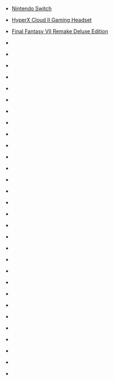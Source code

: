 
- [Nintendo Switch](/2020/09/nintendo-switch/)

- [HyperX Cloud II Gaming Headset](/2020/05/hyperx-cloud2/)

- [Final Fantasy VII Remake Deluxe Edition](/2020/05/ff7r/)

- [](/2019/11/b4op_a_h17a/)

- [](/2019/11/b4cpvadbnlh/)

- [](/2019/07/bz4_55-bbti/)

- [](/2019/02/bt8tp9pb8_k/)

- [](/2019/01/bsmx_nfh8zf/)

- [](/2017/10/bz6ml5japww/)

- [](/2017/08/bxqzgqtgnyj/)

- [](/2017/04/bsc2z6hgwse/)

- [](/2016/09/bkjebqcbpng/)

- [](/2016/02/bb1oni4soni/)

- [](/2015/12/10154248420738912/)

- [](/2015/10/10154149549698912/)

- [](/2015/07/10153930078723912/)

- [](/2015/06/10153912141213912/)

- [](/2015/06/10153899876223912/)

- [](/2015/05/10153785635398912/)

- [](/2015/04/10153742005108912/)

- [](/2015/04/10153696293128912/)

- [](/2015/02/10153565963313912/)

- [](/2014/12/10153440719078912/)

- [](/2014/12/10153431881193912/)

- [](/2014/11/10153384651033912-0/)

- [](/2014/11/10153368066043912/)

- [](/2014/11/10153364208578912/)

- [](/2014/11/10153351444333912/)

- [](/2014/11/10153351399188912/)

- [](/2014/07/10153077595843912-0/)

- [](/2014/04/10152879455218912-1/)

- [](/2010/07/864976627/)

- [](/2010/04/552465073/)
